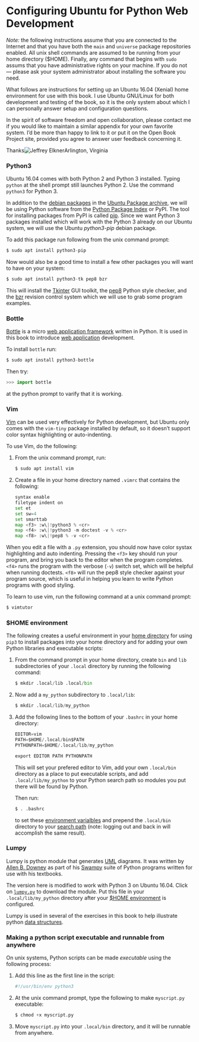 # Configuring Ubuntu for Python Web Development



_Note:_ the following instructions assume that you are connected to the Internet and that you have both the `main` and `universe` package repositories enabled. All unix shell commands are assumed to be running from your home directory \($HOME\). Finally, any command that begins with `sudo` assums that you have administrative rights on your machine. If you do not — please ask your system administrator about installing the software you need.

What follows are instructions for setting up an Ubuntu 16.04 \(Xenial\) home environment for use with this book. I use Ubuntu GNU/Linux for both development and testing of the book, so it is the only system about which I can personally answer setup and configuration questions.

In the spirit of software freedom and open collaboration, please contact me if you would like to maintain a similar appendix for your own favorite system. I’d be more than happy to link to it or put it on the Open Book Project site, provided you agree to answer user feedback concerning it.

Thanks![Jeffrey Elkner](mailto:jeff%40elkner.net)Arlington, Virginia

### Python3

Ubuntu 16.04 comes with both Python 2 and Python 3 installed. Typing `python` at the shell prompt still launches Python 2. Use the command `python3` for Python 3.

In addition to the [debian packages](http://en.wikipedia.org/wiki/Debian_package) in the [Ubuntu Package archive](http://packages.ubuntu.com/), we will be using Python software from the [Python Package Index](https://pypi.python.org/pypi) or PyPI. The tool for installing packages from PyPI is called [pip](http://en.wikipedia.org/wiki/Pip_%28package_manager%29). Since we want Python 3 packages installed which will work with the Python 3 already on our Ubuntu system, we will use the Ubuntu _python3-pip_ debian package.

To add this package run following from the unix command prompt:

```python
$ sudo apt install python3-pip
```

Now would also be a good time to install a few other packages you will want to have on your system:

```python
$ sudo apt install python3-tk pep8 bzr
```

This will install the [Tkinter](http://en.wikipedia.org/wiki/Tkinter) GUI toolkit, the [pep8](http://www.python.org/dev/peps/pep-0008) Python style checker, and the [bzr](http://en.wikipedia.org/wiki/Bazaar_%28software%29) revision control system which we will use to grab some program examples.

### Bottle

[Bottle](http://bottlepy.org/) is a micro [web application framework](http://en.wikipedia.org/wiki/Web_application_framework) written in Python. It is used in this book to introduce [web application](http://en.wikipedia.org/wiki/Web_application) development.

To install `bottle` run:

```python
$ sudo apt install python3-bottle
```

Then try:

```python
>>> import bottle
```

at the python prompt to varify that it is working.

### Vim

[Vim](http://www.vim.org/) can be used very effectively for Python development, but Ubuntu only comes with the `vim-tiny` package installed by default, so it doesn’t support color syntax highlighting or auto-indenting.

To use Vim, do the following:

1. From the unix command prompt, run:

   ```python
   $ sudo apt install vim
   ```

2. Create a file in your home directory named `.vimrc` that contains the following:

   ```python
   syntax enable
   filetype indent on
   set et
   set sw=4
   set smarttab
   map <f3> :w\|!python3 % <cr>
   map <f4> :w\|!python3 -m doctest -v % <cr>
   map <f8> :w\|!pep8 % -v <cr>
   ```

When you edit a file with a `.py` extension, you should now have color systax highlighting and auto indenting. Pressing the `<f3>` key should run your program, and bring you back to the editor when the program completes. `<f4>` runs the program with the verbose \(`-v`\) switch set, which will be helpful when running doctests. `<f8>` will run the pep8 style checker against your program source, which is useful in helping you learn to write Python programs with good styling.

To learn to use vim, run the following command at a unix command prompt:

```python
$ vimtutor
```

### $HOME environment

The following creates a useful environment in your [home directory](http://en.wikipedia.org/wiki/Home_directory) for using `pip3` to install packages into your home directory and for adding your own Python libraries and executable scripts:

1. From the command prompt in your home directory, create `bin` and `lib` subdirectories of your `.local` directory by running the following command:

   ```python
   $ mkdir .local/lib .local/bin
   ```

2. Now add a `my_python` subdirectory to `.local/lib`:

   ```python
   $ mkdir .local/lib/my_python
   ```

3. Add the following lines to the bottom of your `.bashrc` in your home directory:

   ```python
   EDITOR=vim
   PATH=$HOME/.local/bin$PATH
   PYTHONPATH=$HOME/.local/lib/my_python

   export EDITOR PATH PYTHONPATH
   ```

   This will set your prefered editor to Vim, add your own `.local/bin` directory as a place to put executable scripts, and add `.local/lib/my_python` to your Python search path so modules you put there will be found by Python.

   Then run:

   ```python
   $ . .bashrc
   ```

   to set these [environment varialbles](http://en.wikipedia.org/wiki/Environment_variable) and prepend the `.local/bin` directory to your [search path](http://en.wikipedia.org/wiki/Path_%28variable%29) \(note: logging out and back in will accomplish the same result\).

### Lumpy

Lumpy is python module that generates [UML](http://en.wikipedia.org/wiki/Unified_Modeling_Language) diagrams. It was written by [Allen B. Downey](http://en.wikipedia.org/wiki/Allen_B._Downey) as part of his [Swampy](http://www.greenteapress.com/thinkpython/swampy) suite of Python programs written for use with his textbooks.

The version here is modified to work with Python 3 on Ubuntu 16.04. Click on [`lumpy.py`](https://www.openbookproject.net/books/bpp4awd/_downloads/4a0cd061f1926fc15f143fb811df283d/lumpy.py) to download the module. Put this file in your `.local/lib/my_python` directory after your [$HOME environment](https://www.openbookproject.net/books/bpp4awd/app_a.html#configuring-home) is configured.

Lumpy is used in several of the exercises in this book to help illustrate python [data structures](http://en.wikipedia.org/wiki/Data_structure).

### Making a python script executable and runnable from anywhere

On unix systems, Python scripts can be made _executable_ using the following process:

1. Add this line as the first line in the script:

   ```python
   #!/usr/bin/env python3
   ```

2. At the unix command prompt, type the following to make `myscript.py` executable:

   ```python
   $ chmod +x myscript.py
   ```

3. Move `myscript.py` into your `.local/bin` directory, and it will be runnable from anywhere.

